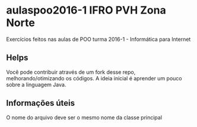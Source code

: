 # aulaspoo2016-1 IFRO PVH Zona Norte
Exercícios feitos nas aulas de POO turma 2016-1 - Informática para Internet


## Helps
Você pode contribuir através de um fork desse repo, melhorando/otimizando os códigos. A ideia inicial é aprender um pouco sobre a linguagem Java.


## Informações úteis
O nome do arquivo deve ser o mesmo nome da classe principal
